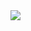 <a href="https://top.gg/bot/851400158158782514">
  <img src="https://top.gg/api/widget/851400158158782514.svg">
</a>
